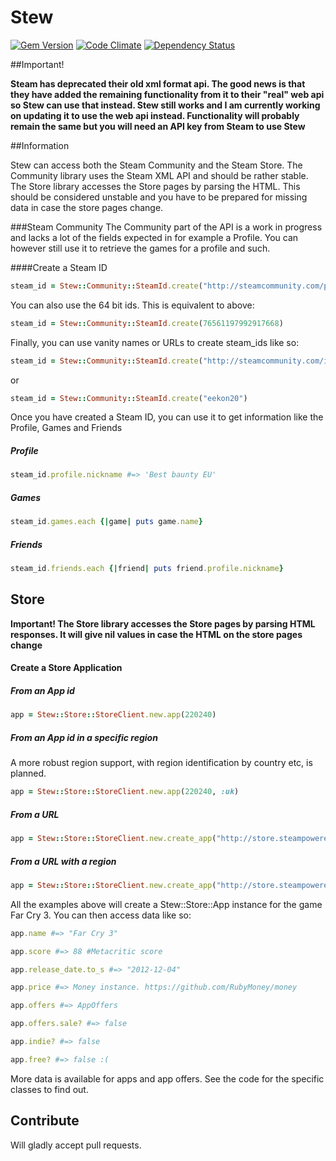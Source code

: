 # Stew

[![Gem Version](https://badge.fury.io/rb/stew.png)](http://badge.fury.io/rb/stew)
[![Code Climate](https://codeclimate.com/github/mskog/stew.png)](https://codeclimate.com/github/mskog/stew)
[![Dependency Status](https://gemnasium.com/mskog/stew.png)](https://gemnasium.com/mskog/stew)

##Important!

**Steam has deprecated their old xml format api. The good news is that they have added the remaining functionality from it to their "real" web api so Stew can use that instead. Stew still works and I am currently working on updating it to use the web api instead. Functionality will probably remain the same but you will need an API key from Steam to use Stew**

##Information

Stew can access both the Steam Community and the Steam Store. The Community library uses the Steam XML API and should be rather stable.
The Store library accesses the Store pages by parsing the HTML. This should be considered unstable and you have to be prepared for missing data in case the store pages change.

###Steam Community
The Community part of the API is a work in progress and lacks a lot of the fields expected in for example a Profile.
You can however still use it to retrieve the games for a profile and such.

####Create a Steam ID
```ruby
steam_id = Stew::Community::SteamId.create("http://steamcommunity.com/profiles/76561197992917668")
```

You can also use the 64 bit ids. This is equivalent to above:
```ruby
steam_id = Stew::Community::SteamId.create(76561197992917668)
```

Finally, you can use vanity names or URLs to create steam_ids like so:

```ruby
steam_id = Stew::Community::SteamId.create("http://steamcommunity.com/id/eekon20")
```
or
```ruby
steam_id = Stew::Community::SteamId.create("eekon20")
```

Once you have created a Steam ID, you can use it to get information like the Profile, Games and Friends

##### Profile
```ruby
steam_id.profile.nickname #=> 'Best baunty EU'
```

##### Games
```ruby
steam_id.games.each {|game| puts game.name}
```

##### Friends
```ruby
steam_id.friends.each {|friend| puts friend.profile.nickname}
```


## Store
**Important! The Store library accesses the Store pages by parsing HTML responses. It will give nil values in case the HTML on the store pages change**

#### Create a Store Application

##### From an App id
```ruby
app = Stew::Store::StoreClient.new.app(220240)
```

##### From an App id in a specific region
A more robust region support, with region identification by country etc, is planned.
```ruby
app = Stew::Store::StoreClient.new.app(220240, :uk)
```

##### From a URL
```ruby
app = Stew::Store::StoreClient.new.create_app("http://store.steampowered.com/app/220240/")
```

##### From a URL with a region
```ruby
app = Stew::Store::StoreClient.new.create_app("http://store.steampowered.com/app/220240/?cc=uk")
```

All the examples above will create a Stew::Store::App instance for the game Far Cry 3. You can then access data like so:

```ruby
app.name #=> "Far Cry 3"

app.score #=> 88 #Metacritic score

app.release_date.to_s #=> "2012-12-04"

app.price #=> Money instance. https://github.com/RubyMoney/money

app.offers #=> AppOffers

app.offers.sale? #=> false

app.indie? #=> false

app.free? #=> false :(
```

More data is available for apps and app offers. See the code for the specific classes to find out.

## Contribute

Will gladly accept pull requests.

